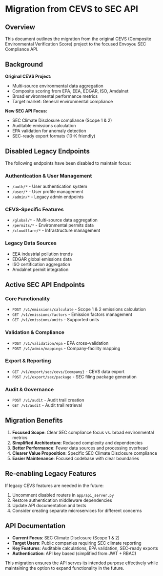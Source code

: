 # Migration from CEVS to SEC API

## Overview

This document outlines the migration from the original CEVS (Composite Environmental Verification Score) project to the focused Envoyou SEC Compliance API.

## Background

**Original CEVS Project:**
- Multi-source environmental data aggregation
- Composite scoring from EPA, EEA, EDGAR, ISO, Amdalnet
- Broad environmental performance metrics
- Target market: General environmental compliance

**New SEC API Focus:**
- SEC Climate Disclosure compliance (Scope 1 & 2)
- Auditable emissions calculation
- EPA validation for anomaly detection
- SEC-ready export formats (10-K friendly)

## Disabled Legacy Endpoints

The following endpoints have been disabled to maintain focus:

### Authentication & User Management
- `/auth/*` - User authentication system
- `/user/*` - User profile management
- `/admin/*` - Legacy admin endpoints

### CEVS-Specific Features
- `/global/*` - Multi-source data aggregation
- `/permits/*` - Environmental permits data
- `/cloudflare/*` - Infrastructure management

### Legacy Data Sources
- EEA industrial pollution trends
- EDGAR global emissions data
- ISO certification aggregation
- Amdalnet permit integration

## Active SEC API Endpoints

### Core Functionality
- `POST /v1/emissions/calculate` - Scope 1 & 2 emissions calculation
- `GET /v1/emissions/factors` - Emission factors management
- `GET /v1/emissions/units` - Supported units

### Validation & Compliance
- `POST /v1/validation/epa` - EPA cross-validation
- `POST /v1/admin/mappings` - Company-facility mapping

### Export & Reporting
- `GET /v1/export/sec/cevs/{company}` - CEVS data export
- `POST /v1/export/sec/package` - SEC filing package generation

### Audit & Governance
- `POST /v1/audit` - Audit trail creation
- `GET /v1/audit` - Audit trail retrieval

## Migration Benefits

1. **Focused Scope**: Clear SEC compliance focus vs. broad environmental metrics
2. **Simplified Architecture**: Reduced complexity and dependencies
3. **Better Performance**: Fewer data sources and processing overhead
4. **Clearer Value Proposition**: Specific SEC Climate Disclosure compliance
5. **Easier Maintenance**: Focused codebase with clear boundaries

## Re-enabling Legacy Features

If legacy CEVS features are needed in the future:

1. Uncomment disabled routers in `app/api_server.py`
2. Restore authentication middleware dependencies
3. Update API documentation and tests
4. Consider creating separate microservices for different concerns

## API Documentation

- **Current Focus**: SEC Climate Disclosure (Scope 1 & 2)
- **Target Users**: Public companies requiring SEC climate reporting
- **Key Features**: Auditable calculations, EPA validation, SEC-ready exports
- **Authentication**: API key based (simplified from JWT + RBAC)

This migration ensures the API serves its intended purpose effectively while maintaining the option to expand functionality in the future.